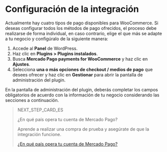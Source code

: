 # Configuración de la integración

Actualmente hay cuatro tipos de pago disponibles para WooCommerce. Si deseas configurar todos los métodos de pago ofrecidos, el proceso debe realizarse de forma individual, en caso contrario, elige el que más se adapte a tu negocio y configúralo de la siguiente manera:

1. Accede al **Panel** de WordPress.
2. Haz clic en **Plugins > Plugins instalados**.
3. Busca **Mercado Pago payments for WooCommerce** y haz clic en **Ajustes**.
4. Selecciona **una o más opciones de checkout / medios de pago** que desees ofrecer y haz clic en **Gestionar** para abrir la pantalla de administración del plugin.

En la pantalla de administración del plugin, deberás completar los campos obligatorios de acuerdo con la información de tu negocio considerando las secciones a continuación.

> NEXT_STEP_CARD_ES
>
> ¿En qué país opera tu cuenta de Mercado Pago? 
>
> Aprende a realizar una compra de prueba y asegúrate de que la integración funcione.
>
> [¿En qué país opera tu cuenta de Mercado Pago?](https://www.mercadopago[FAKER][URL][DOMAIN]/developers/es/guides/woocommerce/country-operation)